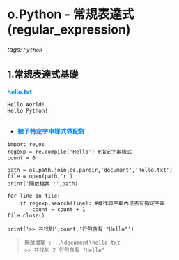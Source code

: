 # o.Python - 常規表達式(regular_expression)

###### tags: `Python`

## 1.常規表達式基礎

<font color="#0080FF">**hello.txt**</font>

```python=+
Hello World!
Hello Python!
```
##
* <font color="#0080FF">**給予特定字串樣式做配對**</font>

```python=+
import re,os
regexp = re.compile('Hello') #指定字串樣式
count = 0

path = os.path.join(os.pardir,'document','hello.txt')
file = open(path,'r')
print('開啟檔案 :',path)

for line in file:
    if regexp.search(line): #尋找該字串內是否有指定字串
        count = count + 1
file.close()

print('>> 共找到',count,'行包含有 "Hello"')
```

> ```開啟檔案 : ..\document\hello.txt```</br>
> ```>> 共找到 2 行包含有 "Hello"```